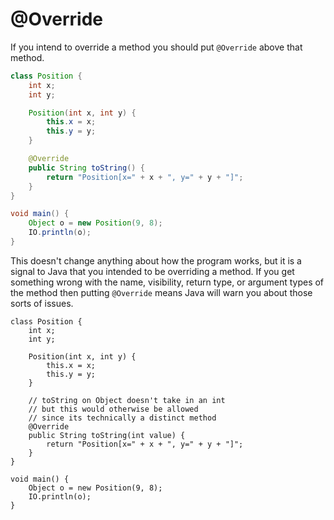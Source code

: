 # @Override

If you intend to override a method you should put
`@Override` above that method.

```java
class Position {
    int x;
    int y;

    Position(int x, int y) {
        this.x = x;
        this.y = y;
    }

    @Override
    public String toString() {
        return "Position[x=" + x + ", y=" + y + "]";
    }
}

void main() {
    Object o = new Position(9, 8);
    IO.println(o);
}
```

This doesn't change anything about how the program works,
but it is a signal to Java that you intended to be overriding a method.
If you get something wrong with the name, visibility, return type,
or argument types of the method then putting `@Override` 
means Java will warn you about those sorts of issues.

```java,panics
class Position {
    int x;
    int y;

    Position(int x, int y) {
        this.x = x;
        this.y = y;
    }

    // toString on Object doesn't take in an int
    // but this would otherwise be allowed 
    // since its technically a distinct method
    @Override
    public String toString(int value) {
        return "Position[x=" + x + ", y=" + y + "]";
    }
}

void main() {
    Object o = new Position(9, 8);
    IO.println(o);
}
```